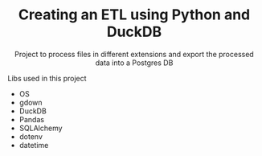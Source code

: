 <span id="top"></span>
<h1 align="center">Creating an ETL using Python and DuckDB </h1>

<div align="center">
	
  Project to process files in different extensions and export the processed data into a Postgres DB <br>

</div>

 Libs used in this project

 * OS
 * gdown
 * DuckDB
 * Pandas
 * SQLAlchemy
 * dotenv
 * datetime